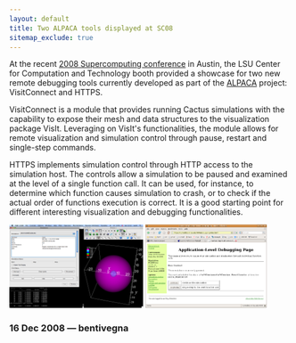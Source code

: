 ```yaml
---
layout: default
title: Two ALPACA tools displayed at SC08
sitemap_exclude: true
---
```

At the recent [2008 Supercomputing
conference](http://sc08.supercomputing.org/) in Austin, the LSU Center
for Computation and Technology booth provided a showcase for two new
remote debugging tools currently developed as part of the
[ALPACA](http://www.cct.lsu.edu/~eschnett/Alpaca/) project: VisitConnect
and HTTPS.

VisitConnect is a module that provides running Cactus simulations with
the capability to expose their mesh and data structures to the
visualization package VisIt. Leveraging on VisIt's functionalities, the
module allows for remote visualization and simulation control through
pause, restart and single-step commands.

HTTPS implements simulation control through HTTP access to the
simulation host. The controls allow a simulation to be paused and
examined at the level of a single function call. It can be used, for
instance, to determine which function causes simulation to crash, or to
check if the actual order of functions execution is correct. It is a
good starting point for different interesting visualization and
debugging functionalities.

[<img src="visitconnect.png" height="150" />](visitconnect)
[<img src="https.png" height="150" />](https)

### 16 Dec 2008 — bentivegna

